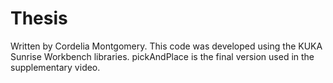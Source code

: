 # Thesis
Written by Cordelia Montgomery.
This code was developed using the KUKA Sunrise Workbench libraries. 
pickAndPlace is the final version used in the supplementary video. 
